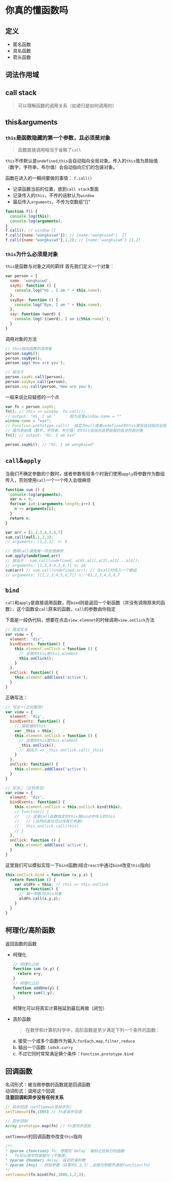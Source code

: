 # 你真的懂函数吗
## 定义
* 匿名函数
* 具名函数
* 箭头函数

## 词法作用域

## call stack
> 可以理解函数的调用关系（如递归是如何调用的）

## this&arguments
### `this`是函数隐藏的第一个参数，且必须是对象
> 函数直接调用相当于省略了`call`

`this`不传默认是`undefined`,`this`会自动指向全局对象。传入的`this`值为原始值（数字，字符串，布尔值）会自动指向它们的包装对象。

函数在进入的一瞬间要做的事情：
`f.call()`
* 记录函数当前的位置，放到`call stack`里面
* 记录传入的`this`，不传的话默认为`window`
* 最后传入`arguments`，不传为空数组"[]"
```js
function f() {
  console.log(this);
  console.log(arguments);
}
f.call(); // window []
f.call({name:"wangkaiwd"}); // {name:'wangkaiwd'}  []
f.call({name:"wangkaiwd"},1,2); // {name:'wangkaiwd'} [1,2]
```
### `this`为什么必须是对象
`this`是函数与对象之间的羁绊
首先我们定义一个对象：
```js
var person = {
  name: 'wangkaiwd',
  sayHi: function () {
    console.log("Hi , I am " + this.name);
  },
  sayBye: function () {
    console.log("Bye, I am " + this.name);
  },
  say: function (word) {
    console.log(`${word}, I am ${this.name}`);
  }
}
```
调用对象的方法
```js
// this指向函数的调用者
person.sayHi();
person.sayBye();
person.say('How are you');

// 相当于
person.sayHi.call(person);
person.sayBye.call(person);
person.say.call(person,'How are you');
```
一般来说比较疑惑的一个点
```js
var fn = person.sayHi;
fn(); // this => window  fn.call();
// output: "Hi, I am "      因为这里window.name = ""
window.name = "xxx";
// Function.prototype.call()  指定为null或者undefined的this值会自动指向全局对象window
// 值为原始值（数字，字符串，布尔值）的this会指向该原始值的自动包装对象
fn(); // output: "Hi, I am xxx"

person.sayHi(); // "Hi, I am wangkaiwd"
```

## `call`&`apply`
当我们不确定参数的个数时，或者参数有较多个时我们使用`apply`将参数作为数组传入，否则使用`call`一个一个传入会很麻烦
```js
function sum () {
  console.log(arguments);
  var n = 0;
  for(var i=0;i<arguments.length;i++) {
    n += arguments[i];
  }
  return n;
}

var arr = [1,2,3,4,5,6,7]
sum.call(null,1,2,3);
// arguments: [1,2,3]  n: 6

// 使用call调用每一项会很麻烦
sum.apply(undefined,arr)
// 相当于： sum.call(undefined, a[0],a[1],a[2],a[3]...a[6]);
// arguments: [1,2,3,4,5,6,7] n: 28
sum(arr) // sum.call(undefined,arr); // 在call时传入一个数组
// arguments: [[1,2,3,4,5,6,7]] n: "01,2,3,4,5,6,7
```

## `bind`
`call`和`apply`是直接调用函数，而`bind`则是返回一个新函数（并没有调用原来的函数），这个函数会`call`原来的函数，`call`的参数由你指定

下面是一段伪代码，想要在点击`view.elemnet`的时候调用`view.onClick`方法
```js
// 错误写法
var view = {
  element: 'div',
  bindEvents: function() {
    this.element.onClick = function () {
      // 这里的this是this.element
      this.onClick();
    }
  },
  onClick: function() {
    this.element.addClass('active');
  }
}
```
正确写法：
```js
// 写法一(比较繁琐)
var view = {
  element: 'div',
  bindEvents: function() {
    // 提前储存this
    var _this = this;
    this.element.onClick = function () {
      // 这里的this是this.element
      _this.onClick();
      // 相当于 => _this.onClick.call(_this)
    }
  },
  onClick: function() {
    this.element.addClass('active');
  }
}

// 写法二（比较简洁）
var view = {
  element: 'div',
  bindEvents: function() {
    this.element.onClick = this.onClick.bind(this);
    // function() {
    //   // 这里call函数指定的this是bind中传入的this
    //   // (当然后面也可以传其它参数)
    //   this.onClick.call(this)
    // }
  },
  onClick: function () {
    this.element.addClass('active');
  }
}
```
这里我们可以模拟实现一下`bind`函数(结合`react`中通过`bind`改变`this`指向)
```js
this.onClick.bind = function (x,y,z) {
  return function () {
    var oldFn = this; // this => this.onClick
    return function() {
      // 第一参数为this对象
      oldFn.call(x,y,z);
    }
  }
}
```

## 柯理化/高阶函数
返回函数的函数
* 柯理化
  ```js
  // 柯理化之前
  function sum (x,y) {
    return x+y;
  }
  // 柯理化之后
  function addOne(y) {
    return sum(1,y);
  }
  ```
  柯理化可以将真实计算拖延到最后再做（闭包）
* 高阶函数
  > 在数学和计算机科学中，高阶函数是至少满足下列一个条件的函数：

  a. 接受一个或多个函数作为输入:`forEach,map,filter,reduce`  
  b. 输出一个函数: `lodsh.curry`  
  c. 不过它同时常常满足俩个条件：`Function.prototype.bind`

## 回调函数
名词形式：被当做参数的函数就是回调函数  
动词形式：调用这个回调  
**注意回调和异步没有任何关系**
```js
// 异步回调（setTimeout是异步的）
setTimeout(fn,1000) // fn是异步回调

// 同步回到
Array.prototype.map(fn) // fn是同步回到
```
`setTimeout`的回调函数中改变`this`指向
```js
/** 
* @param {function} fn: 想要在`delay``毫秒之后执行的函数
*   fn可以用字符串替代（不推荐）
* @param {Number} delay: 延迟的毫秒数
* @param {Any} : 附加参数（这里的1,2,3）,会做为参数传递给function(fn)
*/
setTimeout(fn.bind(fn),1000,1,2,3);
```
